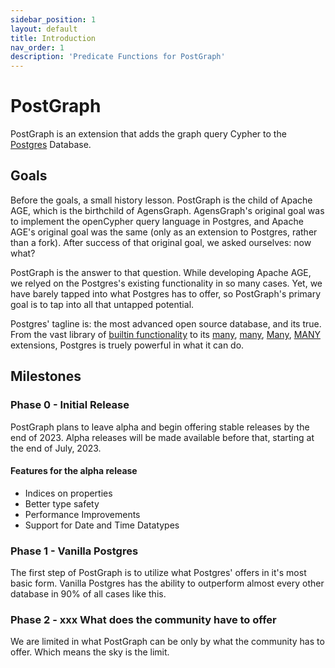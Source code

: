```yaml
---
sidebar_position: 1
layout: default
title: Introduction
nav_order: 1
description: 'Predicate Functions for PostGraph'
---
```


# PostGraph

PostGraph is an extension that adds the graph query Cypher to the [Postgres](https://www.postgresql.org/) Database.

## Goals

Before the goals, a small history lesson. PostGraph is the child of Apache AGE, which is the birthchild of AgensGraph. AgensGraph's original goal was to implement the openCypher query language in Postgres, and Apache AGE's original goal was the same (only as an extension to Postgres, rather than a fork). After success of that original goal, we asked ourselves: now what?

PostGraph is the answer to that question. While developing Apache AGE, we relyed on the Postgres's existing functionality in so many cases. Yet, we have barely tapped into what Postgres has to offer, so PostGraph's primary goal is to tap into all that untapped potential.

Postgres' tagline is: the most advanced open source database, and its true. From the vast library of [builtin functionality](https://www.postgresql.org/docs/14/index.html) to its [many](http://www.postgis.net/), [many](https://github.com/michelp/pgsodium), [Many](https://www.timescale.com/), [MANY](https://www.citusdata.com/) extensions, Postgres is truely powerful in what it can do.

## Milestones

### Phase 0 - Initial Release

PostGraph plans to leave alpha and begin offering stable releases by the end of 2023. Alpha releases will be made available before that, starting at the end of July, 2023.

#### Features for the alpha release

* Indices on properties
* Better type safety
* Performance Improvements
* Support for Date and Time Datatypes

### Phase 1 - Vanilla Postgres

The first step of PostGraph is to utilize what Postgres' offers in it's most basic form. Vanilla Postgres has the ability to outperform almost every other database in 90% of all cases like this.

### Phase 2 - xxx What does the community have to offer

We are limited in what PostGraph can be only by what the community has to offer. Which means the sky is the limit.

